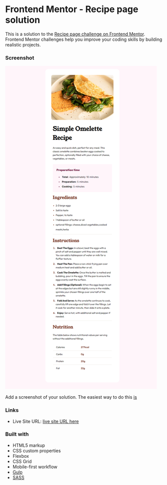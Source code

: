 # Frontend Mentor - Recipe page solution

This is a solution to the [Recipe page challenge on Frontend Mentor](https://www.frontendmentor.io/challenges/recipe-page-KiTsR8QQKm). Frontend Mentor challenges help you improve your coding skills by building realistic projects.

### Screenshot

![](./dest/screenshot.png)

Add a screenshot of your solution. The easiest way to do this [is](https://www.awesomescreenshot.com/blog/screenshot/chrome-full-page-screenshot)

### Links

- Live Site URL: [live site URL here](https://ubeysaab.github.io/RecipePage/)

### Built with

- HTML5 markup
- CSS custom properties
- Flexbox
- CSS Grid
- Mobile-first workflow
- [Gulp](https://github.com/ubeysaab/FullStackDevelopment__2024/tree/main/Gulp)
- [SASS](https://github.com/ubeysaab/FullStackDevelopment__2024/tree/main/SASS)

